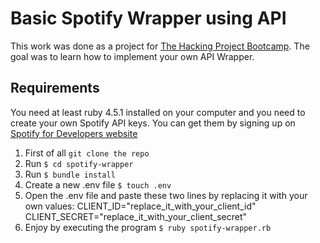 # Basic Spotify Wrapper using API

This work was done as a project for [The Hacking Project Bootcamp](https://www.thehackingproject.org/).
The goal was to learn how to implement your own API Wrapper.

## Requirements

You need at least ruby 4.5.1 installed on your computer and you need to create your own Spotify API keys.
You can get them by signing up on [Spotify for Developers website](https://developer.spotify.com/dashboard/)

1. First of all `git clone the repo`
2. Run `$ cd spotify-wrapper`
3. Run `$ bundle install`
4. Create a new .env file `$ touch .env`
5. Open the .env file and paste these two lines by replacing it with your own values:
CLIENT_ID="replace_it_with_your_client_id"
CLIENT_SECRET="replace_it_with_your_client_secret"
6. Enjoy by executing the program `$ ruby spotify-wrapper.rb`